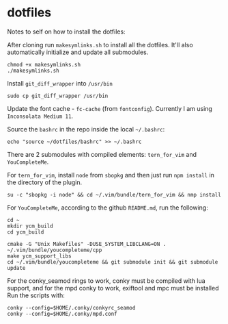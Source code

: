 dotfiles
========

Notes to self on how to install the dotfiles:

After cloning run `makesymlinks.sh` to install all the dotfiles. It'll also automatically initialize and update all submodules.

	chmod +x makesymlinks.sh
	./makesymlinks.sh

Install `git_diff_wrapper` into `/usr/bin`

	sudo cp git_diff_wrapper /usr/bin

Update the font cache - `fc-cache` (from `fontconfig`). Currently I am using `Inconsolata Medium 11`.

Source the `bashrc` in the repo inside the local `~/.bashrc`:

	echo "source ~/dotfiles/bashrc" >> ~/.bashrc

There are 2 submodules with compiled elements: `tern_for_vim` and `YouCompleteMe`.

For `tern_for_vim`, install `node` from `sbopkg` and then just run `npm install` in the directory of the plugin.

	su -c "sbopkg -i node" && cd ~/.vim/bundle/tern_for_vim && nmp install

For `YouCompleteMe`, according to the github `README.md`, run the following:

	cd ~
	mkdir ycm_build
	cd ycm_build

	cmake -G "Unix Makefiles" -DUSE_SYSTEM_LIBCLANG=ON . ~/.vim/bundle/youcompleteme/cpp
	make ycm_support_libs
	cd ~/.vim/bundle/youcompleteme && git submodule init && git submodule update

For the conky_seamod rings to work, conky must be compiled with lua support, and for the mpd conky to work, exiftool and mpc must be installed
Run the scripts with:

	conky --config=$HOME/.conky/conkyrc_seamod
	conky --config=$HOME/.conky/mpd.conf
